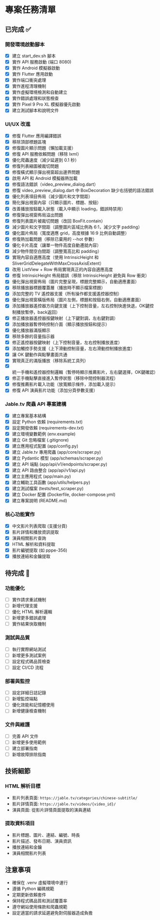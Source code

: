 # 專案任務清單

## 已完成 ✅

### 開發環境啟動腳本
- [x] 建立 start_dev.sh 腳本
- [x] 實作 API 服務啟動 (端口 8080)
- [x] 實作 Android 模擬器啟動
- [x] 實作 Flutter 應用啟動
- [x] 實作端口衝突處理
- [x] 實作進程清理機制
- [x] 實作虛擬環境檢測和自動建立
- [x] 實作錯誤處理和狀態檢查
- [x] 實作 Pixel 9 Pro XL 模擬器優先啟動
- [x] 建立測試腳本和說明文件

### UI/UX 改進
- [x] 修復 Flutter 應用編譯錯誤
- [x] 移除頂部標題區塊
- [x] 修復圖片顯示問題（懶加載支援）
- [x] 修復 API 服務依賴問題（移除 lxml）
- [x] 優化爬蟲速度（減少延遲到 0.1 秒）
- [x] 修復列表縮圖被裁切問題
- [x] 修復橫式顯示彈出視窗超出邊界問題
- [x] 啟用 API 和 Android 模擬器熱加載
- [x] 修復語法錯誤（video_preview_dialog.dart）
- [x] 修復 video_preview_dialog.dart 中 BoxDecoration 缺少右括號的語法錯誤
- [x] 優化列表項目佈局（減少圖片和文字間距）
- [x] 簡化彈出視窗內容（只顯示圖片、標題、按鈕）
- [x] 改善播放按鈕載入狀態（載入中顯示 loading，錯誤時禁用）
- [x] 修復彈出視窗佈局溢出問題
- [x] 修復列表圖片被裁切問題（改回 BoxFit.contain）
- [x] 減少圖片和文字間距（調整圖片區域比例為 6:1，減少文字 padding）
- [x] 優化圖片佈局（寬度適應 grid，高度根據 16:9 比例自動調整）
- [x] 修復熱加載問題（移除已棄用的 --hot 參數）
- [x] 優化卡片高度（讓單一物件高度自動遷就內容）
- [x] 減少物件間空白間距（調整寬高比和 padding）
- [x] 實現內容自適應高度（使用 IntrinsicHeight 和 SliverGridDelegateWithMaxCrossAxisExtent）
- [x] 改用 ListView + Row 佈局實現真正的內容自適應高度
- [x] 修復 IntrinsicHeight 佈局錯誤（移除 IntrinsicHeight 避免與 Row 衝突）
- [x] 優化彈出視窗佈局（圖片完整呈現，標題完整顯示，自動適應畫面）
- [x] 移除播放器標題覆蓋層（播放時不顯示檔案標題）
- [x] 添加完整的 TV 遙控器支援（所有操作都支援遙控器控制）
- [x] 優化彈出視窗橫版佈局（圖片左側，標題和按鈕右側，自動適應畫面）
- [x] 添加播放器遙控器方向鍵支援（上下控制音量，左右控制快進快退，OK鍵控制播放暫停，back返回）
- [x] 修正播放器遙控器按鍵映射（上下鍵對調，左右鍵對調）
- [x] 添加播放器暫停時控制介面（顯示播放按鈕和提示）
- [x] 優化播放器滿版顯示
- [x] 移除多餘的音量指示器
- [x] 修正遙控器按鍵映射（上下控制音量，左右控制播放進度）
- [x] 添加觸控手勢支援（上下滑動控制音量，左右滑動控制播放進度）
- [x] 讓 OK 鍵動作與點擊畫面共通
- [x] 實現真正的滿版播放（移除系統工具列）
- [x] 統一手機和遙控器控制邏輯（暫停時顯示推薦影片，左右鍵選擇，OK鍵確認）
- [x] 修正手機點擊直接進入暫停狀態（移除中間控制器流程）
- [x] 修復推薦影片載入功能（放寬顯示條件，添加載入提示）
- [x] 修復 API 演員影片功能（添加分頁參數支援）

### Jable.tv 爬蟲 API 專案建構
- [x] 建立專案基本結構
- [x] 設定 Python 依賴 (requirements.txt)
- [x] 設定開發依賴 (requirements-dev.txt)
- [x] 建立環境變數範例 (env.example)
- [x] 建立 Git 忽略檔案 (.gitignore)
- [x] 建立應用程式配置 (app/config.py)
- [x] 建立 Jable.tv 專用爬蟲 (app/core/scraper.py)
- [x] 建立 Pydantic 模型 (app/schemas/scraper.py)
- [x] 建立 API 端點 (app/api/v1/endpoints/scraper.py)
- [x] 建立 API 路由整合 (app/api/v1/api.py)
- [x] 建立主應用程式 (app/main.py)
- [x] 建立輔助工具函數 (app/utils/helpers.py)
- [x] 建立測試檔案 (tests/test_scraper.py)
- [x] 建立 Docker 配置 (Dockerfile, docker-compose.yml)
- [x] 建立專案說明 (README.md)

### 核心功能實作
- [x] 中文影片列表爬取 (支援分頁)
- [x] 影片詳情和播放資訊提取
- [x] 演員相關影片查詢
- [x] HTML 解析和資料提取
- [x] 影片編號提取 (如 pppe-356)
- [x] 播放連結和金鑰提取

## 待完成 🔄

### 功能優化
- [ ] 實作請求重試機制
- [ ] 新增代理支援
- [ ] 優化 HTML 解析邏輯
- [ ] 新增更多錯誤處理
- [ ] 實作結果快取機制

### 測試與品質
- [ ] 執行實際網站測試
- [ ] 新增更多測試案例
- [ ] 設定程式碼品質檢查
- [ ] 設定 CI/CD 流程

### 部署與監控
- [ ] 設定詳細日誌記錄
- [ ] 新增監控端點
- [ ] 優化效能和記憶體使用
- [ ] 新增健康檢查機制

### 文件與維護
- [ ] 完善 API 文件
- [ ] 新增更多使用範例
- [ ] 建立部署指南
- [ ] 新增故障排除指南

## 技術細節

### HTML 解析目標
- 影片列表頁面: `https://jable.tv/categories/chinese-subtitle/`
- 影片詳情頁面: `https://jable.tv/videos/{video_id}/`
- 演員頁面: 從影片詳情頁面提取的演員連結

### 提取資料項目
- 影片標題、圖片、連結、編號、時長
- 影片描述、發布日期、演員資訊
- 播放連結和金鑰
- 演員相關影片列表

## 注意事項

- 確保在 .venv 虛擬環境中運行
- 遵循 Python 編碼規範
- 定期更新依賴套件
- 保持程式碼品質和測試覆蓋率
- 遵守網站使用條款和爬蟲規範
- 設定適當的請求延遲避免對伺服器造成負擔
